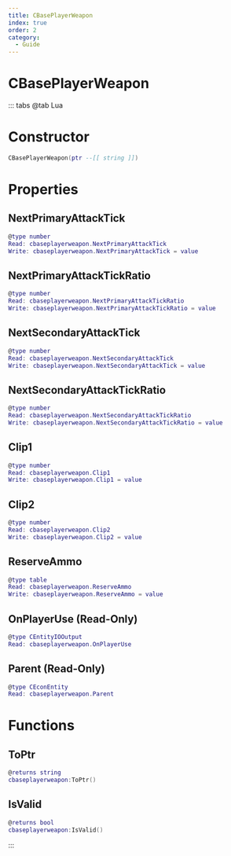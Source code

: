 ```yaml
---
title: CBasePlayerWeapon
index: true
order: 2
category:
  - Guide
---
```


# CBasePlayerWeapon

::: tabs
@tab Lua
# Constructor
```lua
CBasePlayerWeapon(ptr --[[ string ]])
```
# Properties
## NextPrimaryAttackTick 
```lua
@type number
Read: cbaseplayerweapon.NextPrimaryAttackTick
Write: cbaseplayerweapon.NextPrimaryAttackTick = value
```
## NextPrimaryAttackTickRatio 
```lua
@type number
Read: cbaseplayerweapon.NextPrimaryAttackTickRatio
Write: cbaseplayerweapon.NextPrimaryAttackTickRatio = value
```
## NextSecondaryAttackTick 
```lua
@type number
Read: cbaseplayerweapon.NextSecondaryAttackTick
Write: cbaseplayerweapon.NextSecondaryAttackTick = value
```
## NextSecondaryAttackTickRatio 
```lua
@type number
Read: cbaseplayerweapon.NextSecondaryAttackTickRatio
Write: cbaseplayerweapon.NextSecondaryAttackTickRatio = value
```
## Clip1 
```lua
@type number
Read: cbaseplayerweapon.Clip1
Write: cbaseplayerweapon.Clip1 = value
```
## Clip2 
```lua
@type number
Read: cbaseplayerweapon.Clip2
Write: cbaseplayerweapon.Clip2 = value
```
## ReserveAmmo 
```lua
@type table
Read: cbaseplayerweapon.ReserveAmmo
Write: cbaseplayerweapon.ReserveAmmo = value
```
## OnPlayerUse (Read-Only)
```lua
@type CEntityIOOutput
Read: cbaseplayerweapon.OnPlayerUse
```
## Parent (Read-Only)
```lua
@type CEconEntity
Read: cbaseplayerweapon.Parent
```
# Functions
## ToPtr
```lua
@returns string
cbaseplayerweapon:ToPtr()
```
## IsValid
```lua
@returns bool
cbaseplayerweapon:IsValid()
```

:::